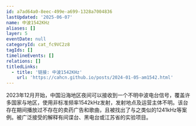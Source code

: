 ```yaml
---
id: a7ad64a0-8eec-499e-a699-1328a7004836
lastUpdated: '2025-06-07'
name: 中波1542KHz
aliases: []
layer: 5
eventDate: null
categoryId: cat_fc9VC2z8
tagIds: []
timelineEvents: []
relations: []
titledLinks:
  - title: '链接: 中波1542KHz'
    url: 'https://cahcn.github.io/posts/2024-01-05-am1542.html'
---
```

2023年12月开始，中国沿海地区夜间可以接收到一个不明中波电台信号，覆盖许多国家与地区，使用非标准频率1542kHz发射，发射地点及运营主体不明。该台存在期间播放过不存在的卖药广告和歌曲，且被找出了与之类似的1241kHz等案例。被广泛接受的解释有间谍台、黑电台或江苏省的实验项目。
